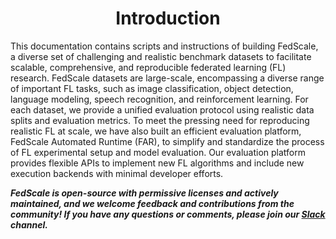 ---
---

<h1 align="center">
  Introduction
</h1>

This documentation contains scripts and instructions of building FedScale,
a diverse set of challenging and realistic benchmark datasets to facilitate scalable, comprehensive, and reproducible federated learning (FL) research. FedScale datasets are large-scale, encompassing a diverse range of important FL tasks,
such as image classification, object detection, language modeling, speech recognition, and reinforcement learning.
For each dataset, we provide a unified evaluation protocol using realistic data splits and evaluation metrics.
To meet the pressing need for reproducing realistic FL at scale, we have also built an efficient evaluation platform,
FedScale Automated Runtime (FAR), to simplify and standardize the process of FL experimental setup and model evaluation.
Our evaluation platform provides flexible APIs to implement new FL algorithms and include new execution backends with minimal developer efforts.

**_FedScale is open-source with permissive licenses and actively maintained,
and we welcome feedback and contributions from the community!
If you have any questions or comments, please join our [Slack](https://join.slack.com/t/fedscale/shared_invite/zt-uzouv5wh-ON8ONCGIzwjXwMYDC2fiKw) channel._**
